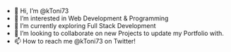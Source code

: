 - 👋 Hi, I’m @kToni73
- 👀 I’m interested in Web Development & Programming
- 🌱 I’m currently exploring Full Stack Development
- 💞️ I’m looking to collaborate on new Projects to update my Portfolio with.
- 📫 How to reach me @kToni73 on Twitter!

<!---
kToni73/kToni73 is a ✨ special ✨ repository because its `README.md` (this file) appears on your GitHub profile.
You can click the Preview link to take a look at your changes.
--->
